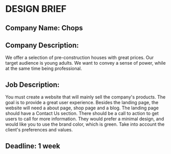 # DESIGN BRIEF

## Company Name: Chops

## Company Description:
We offer a selection of pre-construction houses with great prices. Our target audience is young adults. We want to convey a sense of power, while at the same time being professional.

## Job Description:
You must create a website that will mainly sell the company's products. The goal is to provide a great user experience. Besides the landing page, the website will need a about page, shop page and a blog. The landing page should have a Contact Us section. There should be a call to action to get users to call for more information. They would prefer a minimal design, and would like you to use the brand color, which is green. Take into account the client's preferences and values.

## Deadline: 1 week